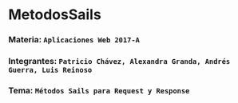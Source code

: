 # MetodosSails

### Materia: `Aplicaciones Web 2017-A`
### Integrantes: `Patricio Chávez, Alexandra Granda, Andrés Guerra, Luis Reinoso`
### Tema: `Métodos Sails para Request y Response`
